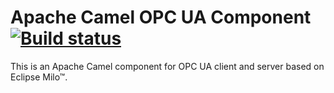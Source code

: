 # Apache Camel OPC UA Component [![Build status](https://api.travis-ci.org/ctron/de.dentrassi.camel.milo.svg "Travis Build Status")](https://travis-ci.org/ctron/de.dentrassi.camel.milo)

This is an Apache Camel component for OPC UA client and server based on Eclipse Milo™.
